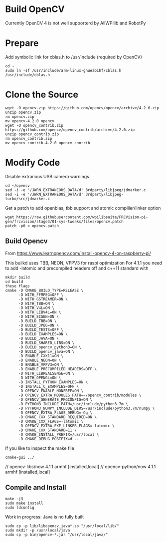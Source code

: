 # Build OpenCV
Currently OpenCV 4 is not well supporterd by AllWPIlib and RobotPy


# Prepare
Add symbolic link for cblas.h to /usr/include (required by OpenCV)
```
cd ~
sudo ln -sf /usr/include/arm-linux-gnueabihf/cblas.h /usr/include/cblas.h
```
# Clone the Source

```
wget -O opencv.zip https://github.com/opencv/opencv/archive/4.2.0.zip
unzip opencv.zip
rm opencv.zip
mv opencv-4.2.0 opencv
wget -O opencv_contrib.zip https://github.com/opencv/opencv_contrib/archive/4.2.0.zip
unzip opencv_contrib.zip
rm opencv_contrib.zip
mv opencv_contrib-4.2.0 opencv_contrib
```

# Modify Code
Disable extranous USB camera warnings

```
cd ~/opencv
sed -i -e '/JWRN_EXTRANEOUS_DATA/d' 3rdparty/libjpeg/jdmarker.c
sed -i -e '/JWRN_EXTRANEOUS_DATA/d' 3rdparty/libjpeg-turbo/src/jdmarker.c
```

Get a patch to add openblas, tbb  support and atomic compliler/linker option

```
wget https://raw.githubusercontent.com/wpilibsuite/FRCVision-pi-gen/frcvision/stage3/01-sys-tweaks/files/opencv.patch
patch -p0 < opencv.patch
```

## Build Opencv
From https://www.learnopencv.com/install-opencv-4-on-raspberry-pi/

This builkd uses TBB, NEON, VFPV3 for raspi optimization For 4.1.1 you need to add -latomic and precompiled headers off and c++11 standard with 

```
mkdir build
cd build
these flags
cmake -D CMAKE_BUILD_TYPE=RELEASE \
      -D WITH_FFMPEG=OFF \
      -D WITH_GSTREAMER=ON \
      -D WITH_TBB=ON \
      -D WITH_V4L=ON \
      -D WITH_LIBV4L=ON \
      -D WITH_EIGEN=ON \
      -D BUILD_TBB=ON \
      -D BUILD_JPEG=ON \
      -D BUILD_TESTS=OFF \
      -D BUILD_EXAMPLES=ON \
      -D BUILD_JAVA=ON \
      -D BUILD_SHARED_LIBS=ON \
      -D BUILD_opencv_python3=ON \
      -D BUILD_opencv_java=ON \
      -D ENABLE_CXX11=ON \
      -D ENABLE_NEON=ON \
      -D ENABLE_VFPV3=ON \
      -D ENABLE_PRECOMPILED_HEADERS=OFF \
      -D WITH_LIBREALSENSE=ON \
      -D WITH_OPENGL=ON \
      -D INSTALL_PYTHON_EXAMPLES=ON \
      -D INSTALL_C_EXAMPLES=OFF \
      -D OPENCV_ENABLE_NONFREE=ON \
      -D OPENCV_EXTRA_MODULES_PATH=~/opencv_contrib/modules \
      -D OPENCV_GENERATE_PKGCONFIG=ON \
      -D PYTHON3_INCLUDE_PATH=/usr/include/python3.7m \
      -D PYTHON3_NUMPY_INCLUDE_DIRS=/usr/include/python3.7m/numpy \
      -D OPENCV_EXTRA_FLAGS_DEBUG=-Og \
      -D CMAKE_CXX_STANDARD_REQUIRED=ON \
      -D CMAKE_CXX_FLAGS=-latomic \
      -D OPENCV_EXTRA_EXE_LINKER_FLAGS=-latomic \
      -D CMAKE_CXX_STANDARD=11 \
      -D CMAKE_INSTALL_PREFIX=/usr/local \
      -D CMAKE_DEBUG_POSTFIX=d ..
```
If you like to inspect the make file
```
cmake-gui ../
```

// opencv-libs/now 4.1.1 armhf [installed,local]
// opencv-python/now 4.1.1 armhf [installed,local]


## Compile and Install
```
make -j3
sudo make install
sudo ldconfig
```
Work in progress: Java is no fully built
```
sudo cp -p lib/libopencv_java*.so "/usr/local/lib/"
sudo mkdir -p /usr/local/java
sudo cp -p bin/opencv-*.jar "/usr/local/java/"
```
